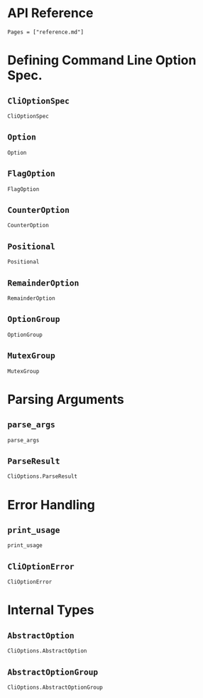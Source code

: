 # API Reference

```@contents
Pages = ["reference.md"]
```

# Defining Command Line Option Spec.

## `CliOptionSpec`

```@docs
CliOptionSpec
```

## `Option`

```@docs
Option
```

## `FlagOption`

```@docs
FlagOption
```

## `CounterOption`

```@docs
CounterOption
```

## `Positional`

```@docs
Positional
```

## `RemainderOption`

```@docs
RemainderOption
```

## `OptionGroup`

```@docs
OptionGroup
```

## `MutexGroup`

```@docs
MutexGroup
```

# Parsing Arguments

## `parse_args`

```@docs
parse_args
```

## `ParseResult`

```@docs
CliOptions.ParseResult
```

# Error Handling

## `print_usage`
```@docs
print_usage
```

## `CliOptionError`
```@docs
CliOptionError
```

# Internal Types

## `AbstractOption`
```@docs
CliOptions.AbstractOption
```

## `AbstractOptionGroup`
```@docs
CliOptions.AbstractOptionGroup
```
